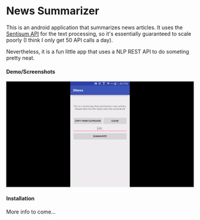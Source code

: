 # News Summarizer #

This is an android application that summarizes news articles. It uses the [Sentisum API](https://sentisum.3scale.net/) for the text processing, so it's essentially guaranteed to scale poorly (I think I only get 50 API calls a day). 

Nevertheless, it is a fun little app that uses a NLP REST API to do someting pretty neat. 

#### Demo/Screenshots ####
![alt tag](/Screenshots/Demo.gif)


#### Installation ####
More info to come...